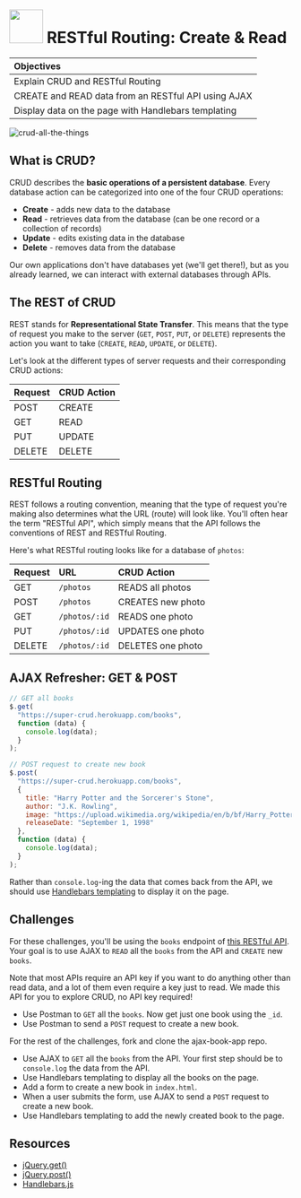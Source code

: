 # <img src="https://cloud.githubusercontent.com/assets/7833470/10899314/63829980-8188-11e5-8cdd-4ded5bcb6e36.png" height="60"> RESTful Routing: Create & Read

| Objectives |
| :--- |
| Explain CRUD and RESTful Routing |
| CREATE and READ data from an RESTful API using AJAX |
| Display data on the page with Handlebars templating |

![crud-all-the-things](https://cloud.githubusercontent.com/assets/7833470/10917104/d7fdd2ee-8213-11e5-8cf8-466ff1677a6d.jpg)

## What is CRUD?

CRUD describes the **basic operations of a persistent database**. Every database action can be categorized into one of the four CRUD operations:

* **Create** - adds new data to the database
* **Read** - retrieves data from the database (can be one record or a collection of records)
* **Update** - edits existing data in the database
* **Delete** - removes data from the database

Our own applications don't have databases yet (we'll get there!), but as you already learned, we can interact with external databases through APIs.

## The REST of CRUD

REST stands for **Representational State Transfer**. This means that the type of request you make to the server (`GET`, `POST`, `PUT`, or `DELETE`) represents the action you want to take (`CREATE`, `READ`, `UPDATE`, or `DELETE`).

Let's look at the different types of server requests and their corresponding CRUD actions:

| Request | CRUD Action |
| :--- | :--- |
| POST | CREATE |
| GET | READ |
| PUT | UPDATE |
| DELETE | DELETE |

## RESTful Routing

REST follows a routing convention, meaning that the type of request you're making also determines what the URL (route) will look like. You'll often hear the term "RESTful API", which simply means that the API follows the conventions of REST and RESTful Routing.

Here's what RESTful routing looks like for a database of `photos`:

| Request | URL | CRUD Action |
| :--- | :--- | :--- |
| GET | `/photos` | READS all photos |
| POST | `/photos` | CREATES new photo |
| GET | `/photos/:id` | READS one photo |
| PUT | `/photos/:id` | UPDATES one photo |
| DELETE | `/photos/:id` | DELETES one photo |

## AJAX Refresher: GET & POST

```js
// GET all books
$.get(
  "https://super-crud.herokuapp.com/books",
  function (data) {
    console.log(data);
  }
);

// POST request to create new book
$.post(
  "https://super-crud.herokuapp.com/books",
  {
    title: "Harry Potter and the Sorcerer's Stone",
    author: "J.K. Rowling",
    image: "https://upload.wikimedia.org/wikipedia/en/b/bf/Harry_Potter_and_the_Sorcerer's_Stone.jpg",
    releaseDate: "September 1, 1998"
  },
  function (data) {
    console.log(data);
  }
);
```

Rather than `console.log`-ing the data that comes back from the API, we should use <a href="https://github.com/sf-wdi-24/modules/tree/master/week-02-ajax-and-js-objects/day-03/module-01" target="_blank">Handlebars templating</a> to display it on the page.

## Challenges

For these challenges, you'll be using the `books` endpoint of <a href="https://github.com/sf-wdi-24/crud-api" target="_blank">this RESTful API</a>. Your goal is to use AJAX to `READ` all the `books` from the API and `CREATE` new `books`.

Note that most APIs require an API key if you want to do anything other than read data, and a lot of them even require a key just to read. We made this API for you to explore CRUD, no API key required!

* Use Postman to `GET` all the `books`. Now get just one book using the `_id`.
* Use Postman to send a `POST` request to create a new book.

For the rest of the challenges, fork and clone the ajax-book-app repo.

* Use AJAX to `GET` all the `books` from the API. Your first step should be to `console.log` the data from the API.
* Use Handlebars templating to display all the books on the page.
* Add a form to create a new book in `index.html`.
* When a user submits the form, use AJAX to send a `POST` request to create a new book.
* Use Handlebars templating to add the newly created book to the page.

## Resources

* <a href="https://api.jquery.com/jquery.get" target="_blank">jQuery.get()</a>
* <a href="https://api.jquery.com/jquery.post" target="_blank">jQuery.post()</a>
* <a href="http://handlebarsjs.com" target="_blank">Handlebars.js</a>
